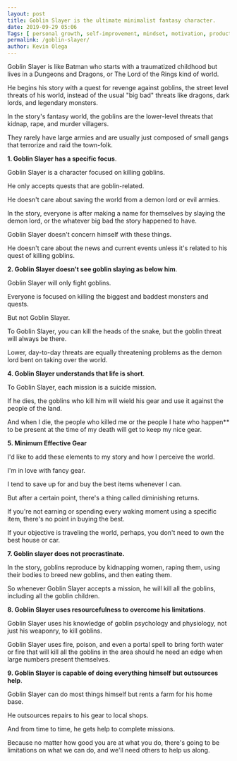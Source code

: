 ```yaml
--- 
layout: post 
title: Goblin Slayer is the ultimate minimalist fantasy character.
date: 2019-09-29 05:06
Tags: [ personal growth, self-improvement, mindset, motivation, productivity, success strategies, time management, blog ]
permalink: /goblin-slayer/ 
author: Kevin Olega 
--- 
```

Goblin Slayer is like Batman who starts with a traumatized childhood but lives in a Dungeons and Dragons, or The Lord of the Rings kind of world.

He begins his story with a quest for revenge against goblins, the street level threats of his world, instead of the usual "big bad" threats like dragons, dark lords, and legendary monsters.

In the story's fantasy world, the goblins are the lower-level threats that kidnap, rape, and murder villagers.

They rarely have large armies and are usually just composed of small gangs that terrorize and raid the town-folk.

**1. Goblin Slayer has a specific focus**.

Goblin Slayer is a character focused on killing goblins.

He only accepts quests that are goblin-related.

He doesn't care about saving the world from a demon lord or evil armies.

In the story, everyone is after making a name for themselves by slaying the demon lord, or the whatever big bad the story happened to have.

Goblin Slayer doesn't concern himself with these things.

He doesn't care about the news and current events unless it's related to his quest of killing goblins.

**2. Goblin Slayer doesn't see goblin slaying as below him**.

Goblin Slayer will only fight goblins.

Everyone is focused on killing the biggest and baddest monsters and quests.

But not Goblin Slayer.

To Goblin Slayer, you can kill the heads of the snake, but the goblin threat will always be there.

Lower, day-to-day threats are equally threatening problems as the demon lord bent on taking over the world.

**4. Goblin Slayer understands that life is short**.

To Goblin Slayer, each mission is a suicide mission. 

If he dies, the goblins who kill him will wield his gear and use it against the people of the land.

And when I die, the people who killed me or the people I hate who happen** to be present at the time of my death will get to keep my nice gear.

**5. Minimum Effective Gear**

I'd like to add these elements to my story and how I perceive the world.

I'm in love with fancy gear.

I tend to save up for and buy the best items whenever I can.

But after a certain point, there's a thing called diminishing returns.

If you're not earning or spending every waking moment using a specific item, there's no point in buying the best.

If your objective is traveling the world, perhaps, you don't need to own the best house or car.

**7. Goblin slayer does not procrastinate.**

In the story, goblins reproduce by kidnapping women, raping them, using their bodies to breed new goblins, and then eating them.

So whenever Goblin Slayer accepts a mission, he will kill all the goblins, including all the goblin children.

**8. Goblin Slayer uses resourcefulness to overcome his limitations**.

Goblin Slayer uses his knowledge of goblin psychology and physiology, not just his weaponry, to kill goblins.

Goblin Slayer uses fire, poison, and even a portal spell to bring forth water or fire that will kill all the goblins in the area should he need an edge when large numbers present themselves.

**9. Goblin Slayer is capable of doing everything himself but outsources help**.

Goblin Slayer can do most things himself but rents a farm for his home base.

He outsources repairs to his gear to local shops.

And from time to time, he gets help to complete missions.

Because no matter how good you are at what you do, there's going to be limitations on what we can do, and we'll need others to help us along.